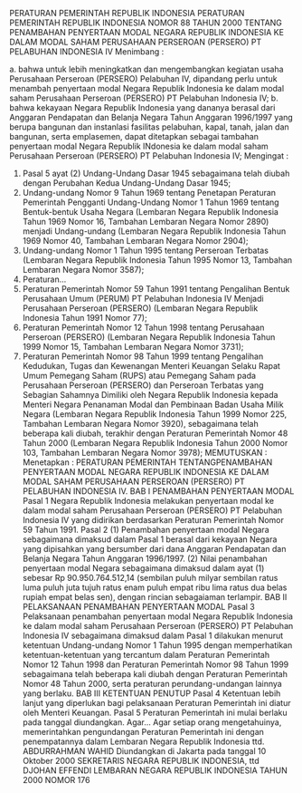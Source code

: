  PERATURAN PEMERINTAH REPUBLIK INDONESIA PERATURAN PEMERINTAH REPUBLIK INDONESIA NOMOR 88 TAHUN 2000 TENTANG PENAMBAHAN PENYERTAAN MODAL NEGARA REPUBLIK INDONESIA KE DALAM MODAL SAHAM PERUSAHAAN PERSEROAN (PERSERO) PT PELABUHAN INDONESIA IV
Menimbang :

a. bahwa untuk lebih meningkatkan dan mengembangkan kegiatan usaha Perusahaan Perseroan (PERSERO) Pelabuhan IV, dipandang perlu untuk menambah penyertaan modal Negara Republik Indonesia ke dalam modal saham Perusahaan Perseroan (PERSERO) PT Pelabuhan Indonesia IV;
b. bahwa kekayaan Negara Republik Indonesia yang dananya berasal dari Anggaran Pendapatan dan Belanja Negara Tahun Anggaran 1996/1997 yang berupa bangunan dan instanlasi fasilitas pelabuhan, kapal, tanah, jalan dan bangunan, serta emplasemen, dapat ditetapkan sebagai tambahan penyertaan modal Negara Republik INdonesia ke dalam modal saham Perusahaan Perseroan (PERSERO) PT Pelabuhan Indonesia IV;
Mengingat :

1. Pasal 5 ayat (2) Undang-Undang Dasar 1945 sebagaimana telah diubah dengan Perubahan Kedua Undang-Undang Dasar 1945;
2. Undang-undang Nomor 9 Tahun 1969 tentang Penetapan Peraturan Pemerintah Pengganti Undang-Undang Nomor 1 Tahun 1969 tentang Bentuk-bentuk Usaha Negara (Lembaran Negara Republik Indonesia Tahun 1969 Nomor 16, Tambahan Lembaran Negara Nomor 2890) menjadi Undang-undang (Lembaran Negara Republik Indonesia Tahun 1969 Nomor 40, Tambahan Lembaran Negara Nomor 2904);
3. Undang-undang Nomor 1 Tahun 1995 tentang Perseroan Terbatas (Lembaran Negara Republik Indonesia Tahun 1995 Nomor 13, Tambahan Lembaran Negara Nomor 3587);
4. Peraturan...
4. Peraturan Pemerintah Nomor 59 Tahun 1991 tentang Pengalihan Bentuk Perusahaan Umum (PERUM) PT Pelabuhan Indonesia IV Menjadi Perusahaan Perseroan (PERSERO) (Lembaran Negara Republik Indonesia Tahun 1991 Nomor 77);
5. Peraturan Pemerintah Nomor 12 Tahun 1998 tentang Perusahaan Perseroan (PERSERO) (Lembaran Negara Republik Indonesia Tahun 1999 Nomor 15, Tambahan Lembaran Negara Nomor 3731);
6. Peraturan Pemerintah Nomor 98 Tahun 1999 tentang Pengalihan Kedudukan, Tugas dan Kewenangan Menteri Keuangan Selaku Rapat Umum Pemegang Saham (RUPS) atau Pemegang Saham pada Perusahaan Perseroan (PERSERO) dan Perseroan Terbatas yang Sebagian Sahamnya Dimiliki oleh Negara Republik Indonesia kepada Menteri Negara Penanaman Modal dan Pembinaan Badan Usaha Milik Negara (Lembaran Negara Republik Indonesia Tahun 1999 Nomor 225, Tambahan Lembaran Negara Nomor 3920), sebagaimana telah beberapa kali diubah, terakhir dengan Peraturan Pemerintah Nomor 48 Tahun 2000 (Lembaran Negara Republik Indonesia Tahun 2000 Nomor 103, Tambahan Lembaran Negara Nomor 3978);
MEMUTUSKAN :
 Menetapkan : PERATURAN PEMERINTAH TENTANGPENAMBAHAN PENYERTAAN MODAL NEGARA REPUBLIK INDONESIA KE DALAM MODAL SAHAM PERUSAHAAN PERSEROAN (PERSERO) PT PELABUHAN INDONESIA IV.
BAB I PENAMBAHAN PENYERTAAN MODAL
Pasal 1
Negara Republik Indonesia melakukan penyertaan modal ke dalam modal saham Perusahaan Perseroan (PERSERO) PT Pelabuhan Indonesia IV yang didirikan berdasarkan Peraturan Pemerintah Nomor 59 Tahun 1991.
Pasal 2
(1) Penambahan penyertaan modal Negara sebagaimana dimaksud dalam Pasal 1 berasal dari kekayaan Negara yang dipisahkan yang bersumber dari dana Anggaran Pendapatan dan Belanja Negara Tahun Anggaran 1996/1997.
(2) Nilai penambahan penyertaan modal Negara sebagaimana dimaksud dalam ayat (1) sebesar Rp 90.950.764.512,14 (sembilan puluh milyar sembilan ratus luma puluh juta tujuh ratus enam puluh empat ribu lima ratus dua belas rupiah empat belas sen), dengan rincian sebagaiaman terlampir.
BAB II PELAKSANAAN PENAMBAHAN PENYERTAAN MODAL
Pasal 3
Pelaksanaan penambahan penyertaan modal Negara Republik Indonesia ke dalam modal saham Perusahaan Perseroan (PERSERO) PT Pelabuhan Indonesia IV sebagaimana dimaksud dalam Pasal 1 dilakukan menurut ketentuan Undang-undang Nomor 1 Tahun 1995 dengan memperhatikan ketentuan-ketentuan yang tercantum dalam Peraturan Pemerintah Nomor 12 Tahun 1998 dan Peraturan Pemerintah Nomor 98 Tahun 1999 sebagaimana telah beberapa kali diubah dengan Peraturan Pemerintah Nomor 48 Tahun 2000, serta peraturan perundang-undangan lainnya yang berlaku.
BAB III KETENTUAN PENUTUP
Pasal 4
Ketentuan lebih lanjut yang diperlukan bagi pelaksanaan Peraturan Pemerintah ini diatur oleh Menteri Keuangan.
Pasal 5
Peraturan Pemerintah ini mulai berlaku pada tanggal diundangkan. Agar...
Agar setiap orang mengetahuinya, memerintahkan pengundangan Peraturan Pemerintah ini dengan penempatannya dalam Lembaran Negara Republik Indonesia ttd. ABDURRAHMAN WAHID Diundangkan di Jakarta pada tanggal 10 Oktober 2000 SEKRETARIS NEGARA REPUBLIK INDONESIA, ttd DJOHAN EFFENDI LEMBARAN NEGARA REPUBLIK INDONESIA TAHUN 2000 NOMOR 176